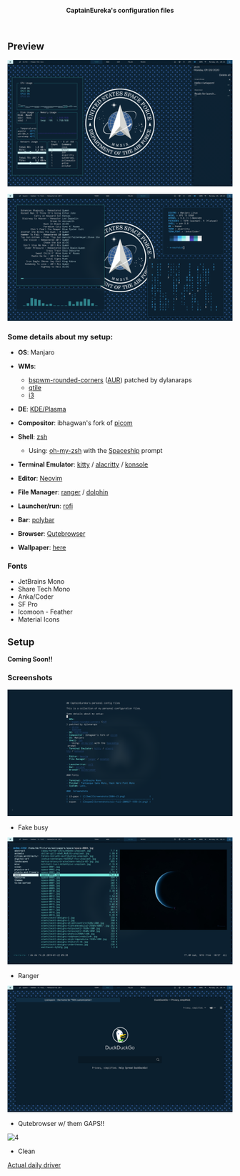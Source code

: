 <p align="center">
  <b> CaptainEureka's configuration files </b>
</p>

<p align="center">
  <a href="#setup"><img width="150px" style="padding: 0 10px;" src=""></a>
  <a href="#screenshots"><img width="150px" style="padding:0 10px;" src=""></a>
  <a href="https://github.com/CaptainEureka/dotfiles/wiki"><img width="150px" style="padding: 0 10px;" src=""></a>
</p>


## Preview

![All](Screenshots/pic-full-200928-2035-51.png)

![bspwm2](Screenshots/pic-full-200928-2022-19.png)

### Some details about my setup:

- **OS**: Manjaro

- **WMs**: 
  - [bspwm-rounded-corners](https://github.com/dylanaraps/bspqwm) ([AUR](https://aur.archlinux.org/packages/bspwm-rounded-corners/)) patched by dylanaraps
  - [qtile](https://qtile.org)
  - [i3](i3wm.org)
- **DE**: [KDE/Plasma](https://kde.org/plasma-desktop)
- **Compositor**: ibhagwan's fork of [picom](https://github.com/ibhagwan/picom)
- **Shell**: [zsh](https://wiki.archlinux.org/index.php/Zsh)
  - Using: [oh-my-zsh](https://github.com/ohmyzsh/ohmyzsh) with the [Spaceship](https://github.com/denysdovhan/spaceship-prompt) prompt
- **Terminal Emulator**: [kitty](https://github.com/kovidgoyal/kitty/) / [alacritty](https://github.com/alacritty/alacritty) / [konsole](https://github.com/KDE/konsole)
- **Editor**: [Neovim](https://github.com/neovim/neovim/)
- **File Manager**: [ranger](https://github.com/ranger/ranger) / [dolphin](https://invent.kde.org/system/dolphin)
- **Launcher/run**: [rofi](https://github.com/davatorium/rofi)
- **Bar**: [polybar](https://github.com/polybar/polybar)
- **Browser**: [Qutebrowser](https://github.com/qutebrowser)
- **Wallpaper**: [here](.wallpapers/ussf-wallp.jpg)

### Fonts

- JetBrains Mono
- Share Tech Mono
- Anka/Coder
- SF Pro
- Icomoon - Feather
- Material Icons

## Setup

**Coming Soon!!**

###  Screenshots

![Fake Busy](Screenshots/pic-full-200928-2037-02.png)

* Fake busy

![2](Screenshots/pic-full-200928-2021-36.png)

* Ranger

![3](Screenshots/pic-full-200928-2019-28.png)

* Qutebrowser w/ them GAPS!!

![4](Screenshots/pic-full-200928-2056-38.png)

* Clean

[Actual daily driver](https://raw.githubusercontent.com/CaptainEureka/dotfiles/master/Screenshots/pic-full-200927-1556-24.png)
